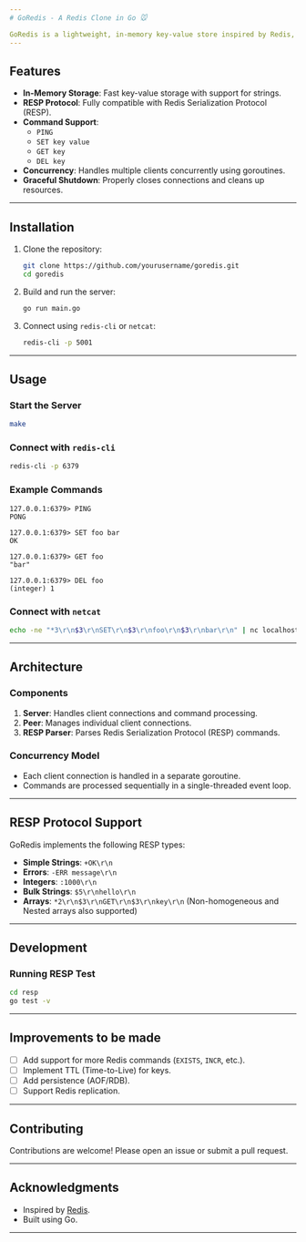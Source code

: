 ```yaml
---
# GoRedis - A Redis Clone in Go 🐭

GoRedis is a lightweight, in-memory key-value store inspired by Redis, implemented in Go. It supports a subset of Redis commands and the Redis Serialization Protocol (RESP).
---
```


## Features

- **In-Memory Storage**: Fast key-value storage with support for strings.
- **RESP Protocol**: Fully compatible with Redis Serialization Protocol (RESP).
- **Command Support**:
  - `PING`
  - `SET key value`
  - `GET key`
  - `DEL key`
- **Concurrency**: Handles multiple clients concurrently using goroutines.
- **Graceful Shutdown**: Properly closes connections and cleans up resources.

---

## Installation

1. Clone the repository:

   ```bash
   git clone https://github.com/yourusername/goredis.git
   cd goredis
   ```

2. Build and run the server:

   ```bash
   go run main.go
   ```

3. Connect using `redis-cli` or `netcat`:
   ```bash
   redis-cli -p 5001
   ```

---

## Usage

### Start the Server

```bash
make
```

### Connect with `redis-cli`

```bash
redis-cli -p 6379
```

### Example Commands

```redis
127.0.0.1:6379> PING
PONG

127.0.0.1:6379> SET foo bar
OK

127.0.0.1:6379> GET foo
"bar"

127.0.0.1:6379> DEL foo
(integer) 1
```

### Connect with `netcat`

```bash
echo -ne "*3\r\n$3\r\nSET\r\n$3\r\nfoo\r\n$3\r\nbar\r\n" | nc localhost 5001
```

---

## Architecture

### Components

1. **Server**: Handles client connections and command processing.
2. **Peer**: Manages individual client connections.
3. **RESP Parser**: Parses Redis Serialization Protocol (RESP) commands.

### Concurrency Model

- Each client connection is handled in a separate goroutine.
- Commands are processed sequentially in a single-threaded event loop.

---

## RESP Protocol Support

GoRedis implements the following RESP types:

- **Simple Strings**: `+OK\r\n`
- **Errors**: `-ERR message\r\n`
- **Integers**: `:1000\r\n`
- **Bulk Strings**: `$5\r\nhello\r\n`
- **Arrays**: `*2\r\n$3\r\nGET\r\n$3\r\nkey\r\n` (Non-homogeneous and Nested arrays also supported)

---

## Development

### Running RESP Test

```bash
cd resp
go test -v
```

---

## Improvements to be made

- [ ] Add support for more Redis commands (`EXISTS`, `INCR`, etc.).
- [ ] Implement TTL (Time-to-Live) for keys.
- [ ] Add persistence (AOF/RDB).
- [ ] Support Redis replication.

---

## Contributing

Contributions are welcome! Please open an issue or submit a pull request.

---

## Acknowledgments

- Inspired by [Redis](https://redis.io/).
- Built using Go.

---

